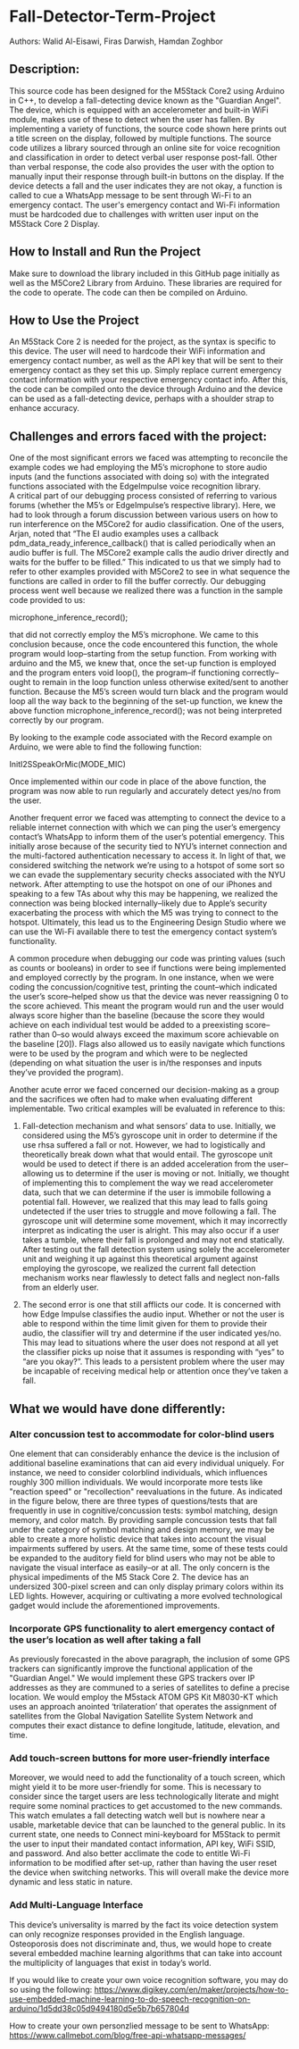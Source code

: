 # Fall-Detector-Term-Project
Authors: Walid Al-Eisawi, Firas Darwish, Hamdan Zoghbor

## Description: 

This source code has been designed for the M5Stack Core2 using Arduino in C++, to develop a fall-detecting device known as the "Guardian Angel". 
The device, which is equipped with an accelerometer and built-in WiFi module, makes use of these to detect when the user has fallen.
By implementing a variety of functions, the source code shown here prints out a title screen on the display, followed by multiple functions. 
The source code utilizes a library sourced through an online site for voice recognition and classification in order to detect verbal user response post-fall.
Other than verbal response, the code also provides the user with the option to manually input their response through built-in buttons on the display.
If the device detects a fall and the user indicates they are not okay, a function is called to cue a WhatsApp message to be sent through Wi-Fi to an emergency contact.
The user's emergency contact and Wi-Fi information must be hardcoded due to challenges with written user input on the M5Stack Core 2 Display.

## How to Install and Run the Project

Make sure to download the library included in this GitHub page initially as well as the M5Core2 Library from Arduino.
These libraries are required for the code to operate. 
The code can then be compiled on Arduino.

## How to Use the Project

An M5Stack Core 2 is needed for the project, as the syntax is specific to this device.
The user will need to hardcode their WiFi information and emergency contact number, as well as the API key that will be sent to their emergency contact as they set this up.
Simply replace current emergency contact information with your respective emergency contact info.
After this, the code can be compiled onto the device through Arduino and the device can be used as a fall-detecting device, perhaps with a shoulder strap to enhance accuracy.

## Challenges and errors faced with the project:

One of the most significant errors we faced was attempting to reconcile the example codes we had employing the M5’s microphone to store audio inputs (and the functions associated with doing so) with the integrated functions associated with the EdgeImpulse voice recognition library.  
A critical part of our debugging process consisted of referring to various forums (whether the M5’s or EdgeImpulse’s respective library). 
Here, we had to look through a forum discussion between various users on how to run interference on the M5Core2 for audio classification. 
One of the users, Arjan, noted that “The EI audio examples uses a callback pdm_data_ready_inference_callback() that is called periodically when an audio buffer is full. 
The M5Core2 example calls the audio driver directly and waits for the buffer to be filled.”
This indicated to us that we simply had to refer to other examples provided with M5Core2 to see in what sequence the functions are called in order to fill the buffer correctly. 
Our debugging process went well because we realized there was a function in the sample code provided to us:

microphone_inference_record();

that did not correctly employ the M5’s microphone. 
We came to this conclusion because, once the code encountered this function, the whole program would loop–starting from the setup function. 
From working with arduino and the M5, we knew that, once the set-up function is employed and the program enters void loop(), the program–if functioning correctly–ought to remain in the loop function unless otherwise exited/sent to another function.
Because the M5’s screen would turn black and the program would loop all the way back to the beginning of the set-up function, we knew the above function microphone_inference_record(); was not being interpreted correctly by our program.

By looking to the example code associated with the Record example on Arduino, we were able to find the following function:

InitI2SSpeakOrMic(MODE_MIC)

Once implemented within our code in place of the above function, the program was now able to run regularly and accurately detect yes/no from the user.


Another frequent error we faced was attempting to connect the device to a reliable internet connection with which we can ping the user’s emergency contact’s WhatsApp to inform them of the user’s potential emergency. 
This initially arose because of the security tied to NYU’s internet connection and the multi-factored authentication necessary to access it. 
In light of that, we considered switching the network we’re using to a hotspot of some sort so we can evade the supplementary security checks associated with the NYU network. 
After attempting to use the hotspot on one of our iPhones and speaking to a few TAs about why this may be happening, we realized the connection was being blocked internally–likely due to Apple’s security exacerbating the process with which the M5 was trying to connect to the hotspot. 
Ultimately, this lead us to the Engineering Design Studio where we can use the Wi-Fi available there to test the emergency contact system’s functionality.


A common procedure when debugging our code was printing values (such as counts or booleans) in order to see if functions were being implemented and employed correctly by the program. 
In one instance, when we were coding the concussion/cognitive test, printing the count–which indicated the user’s score–helped show us that the device was never reassigning 0 to the score achieved. 
This meant the program would run and the user would always score higher than the baseline (because the score they would achieve on each individual test would be added to a preexisting score–rather than 0–so would always exceed the maximum score achievable on the baseline [20]). 
Flags also allowed us to easily navigate which functions were to be used by the program and which were to be neglected (depending on what situation the user is in/the responses and inputs they’ve provided the program).


Another acute error we faced concerned our decision-making as a group and the sacrifices we often had to make when evaluating different implementable. 
Two critical examples will be evaluated in reference to this:

1. Fall-detection mechanism and what sensors’ data to use. 
Initially, we considered using the M5’s gyroscope unit in order to determine if the use rhsa suffered a fall or not. 
However, we had to logistically and theoretically break down what that would entail. 
The gyroscope unit would be used to detect if there is an added acceleration from the user–allowing us to determine if the user is moving or not. 
Initially, we thought of implementing this to complement the way we read accelerometer data, such that we can determine if the user is immobile following a potential fall. 
However, we realized that this may lead to falls going undetected if the user tries to struggle and move following a fall. 
The gyroscope unit will determine some movement, which it may incorrectly interpret as indicating the user is alright. 
This may also occur if a user takes a tumble, where their fall is prolonged and may not end statically. 
After testing out the fall detection system using solely the accelerometer unit and weighing it up against this theoretical argument against employing the gyroscope, we realized the current fall detection mechanism works near flawlessly to detect falls and neglect non-falls from an elderly user.

2. The second error is one that still afflicts our code. 
It is concerned with how Edge Impulse classifies the audio input. 
Whether or not the user is able to respond within the time limit given for them to provide their audio, the classifier will try and determine if the user indicated yes/no. 
This may lead to situations where the user does not respond at all yet the classifier picks up noise that it assumes is responding with “yes” to “are you okay?”. 
This leads to a persistent problem where the user may be incapable of receiving medical help or attention once they’ve taken a fall.


## What we would have done differently:

### Alter concussion test to accommodate for color-blind users

One element that can considerably enhance the device is the inclusion of additional baseline examinations that can aid every individual uniquely. For instance, we need to consider colorblind individuals, which influences roughly 300 million individuals. We would incorporate more tests like "reaction speed" or "recollection" reevaluations in the future. As indicated in the figure below, there are three types of questions/tests that are frequently in use in cognitive/concussion tests: symbol matching, design memory, and color match. By providing sample concussion tests that fall under the category of symbol matching and design memory, we may be able to create a more holistic device that takes into account the visual impairments suffered by users. At the same time, some of these tests could be expanded to the auditory field for blind users who may not be able to navigate the visual interface as easily–or at all. The only concern is the physical impediments of the M5 Stack Core 2. The device has an undersized  300-pixel screen and can only display primary colors within its LED lights. However, acquiring or cultivating a more evolved technological gadget would include the aforementioned improvements.


### Incorporate GPS functionality to alert emergency contact of the user’s location as well after taking a fall

As previously forecasted in the above paragraph, the inclusion of some GPS trackers can significantly improve the functional application of the "Guardian Angel." We would implement these GPS trackers over IP addresses as they are communed to a series of satellites to define a precise location. We would employ the M5stack ATOM GPS Kit M8030-KT which uses an approach anointed ‘trilateration’ that operates the assignment of satellites from the Global Navigation Satellite System Network and computes their exact distance to define longitude, latitude, elevation, and time.

### Add touch-screen buttons for more user-friendly interface

Moreover, we would need to add the functionality of a touch screen, which might yield it to be more user-friendly for some. This is necessary to consider since the target users are less technologically literate and might require some nominal practices to get accustomed to the new commands. 
This watch emulates a fall detecting watch well but is nowhere near a usable, marketable device that can be launched to the general public. In its current state, one needs to Connect mini-keyboard for M5Stack to permit the user to input their mandated contact information, API key, WiFi SSID, and password. And also better acclimate the code to entitle Wi-Fi information to be modified after set-up, rather than having the user reset the device when switching networks. This will overall make the device more dynamic and less static in nature.

### Add Multi-Language Interface

This device’s universality is marred by the fact its voice detection system can only recognize responses provided in the English language. Osteoporosis does not discriminate and, thus, we would hope to create several embedded machine learning algorithms that can take into account the multiplicity of languages that exist in today’s world.


If you would like to create your own voice recognition software, you may do so using the following:
https://www.digikey.com/en/maker/projects/how-to-use-embedded-machine-learning-to-do-speech-recognition-on-arduino/1d5dd38c05d9494180d5e5b7b657804d

How to create your own personzlied message to be sent to WhatsApp:
https://www.callmebot.com/blog/free-api-whatsapp-messages/

